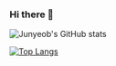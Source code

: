 ### Hi there 👋

<!--
- 🔭 I’m currently working on my online presence
- 💬 Ask me about ...
- 📫 How to reach me: ...
-->


![Junyeob's GitHub stats](https://github-readme-stats.vercel.app/api?username=TastySatang&show_icons=true&theme=dark)

[![Top Langs](https://github-readme-stats.vercel.app/api/top-langs/?username=anuraghazra&layout=compact)](https://github.com/anuraghazra/github-readme-stats)
